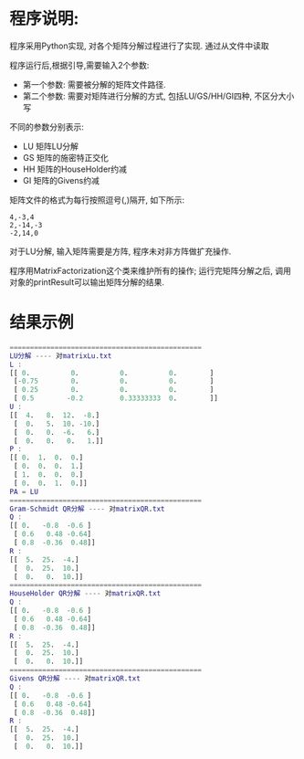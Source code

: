 程序说明:
==

程序采用Python实现, 对各个矩阵分解过程进行了实现.
通过从文件中读取

程序运行后,根据引导,需要输入2个参数:

- 第一个参数: 需要被分解的矩阵文件路径.
- 第二个参数: 需要对矩阵进行分解的方式, 包括LU/GS/HH/GI四种, 不区分大小写

不同的参数分别表示:
- LU 矩阵LU分解
- GS 矩阵的施密特正交化
- HH 矩阵的HouseHolder约减
- GI 矩阵的Givens约减


矩阵文件的格式为每行按照逗号(,)隔开, 如下所示:
```
4,-3,4
2,-14,-3
-2,14,0
```

对于LU分解, 输入矩阵需要是方阵, 程序未对非方阵做扩充操作.

程序用MatrixFactorization这个类来维护所有的操作;
运行完矩阵分解之后, 调用对象的printResult可以输出矩阵分解的结果.



# 结果示例

```matlab
===============================================
LU分解 ---- 对matrixLu.txt
L :
[[ 0.          0.          0.          0.        ]
 [-0.75        0.          0.          0.        ]
 [ 0.25        0.          0.          0.        ]
 [ 0.5        -0.2         0.33333333  0.        ]]
U :
[[  4.   8.  12.  -8.]
 [  0.   5.  10. -10.]
 [  0.   0.  -6.   6.]
 [  0.   0.   0.   1.]]
P :
[[ 0.  1.  0.  0.]
 [ 0.  0.  0.  1.]
 [ 1.  0.  0.  0.]
 [ 0.  0.  1.  0.]]
PA = LU
===============================================
Gram-Schmidt QR分解 ---- 对matrixQR.txt
Q :
[[ 0.   -0.8  -0.6 ]
 [ 0.6   0.48 -0.64]
 [ 0.8  -0.36  0.48]]
R :
[[  5.  25.  -4.]
 [  0.  25.  10.]
 [  0.   0.  10.]]
===============================================
HouseHolder QR分解 ---- 对matrixQR.txt
Q :
[[ 0.   -0.8  -0.6 ]
 [ 0.6   0.48 -0.64]
 [ 0.8  -0.36  0.48]]
R :
[[  5.  25.  -4.]
 [  0.  25.  10.]
 [  0.   0.  10.]]
===============================================
Givens QR分解 ---- 对matrixQR.txt
Q :
[[ 0.   -0.8  -0.6 ]
 [ 0.6   0.48 -0.64]
 [ 0.8  -0.36  0.48]]
R :
[[  5.  25.  -4.]
 [  0.  25.  10.]
 [  0.   0.  10.]]
```

